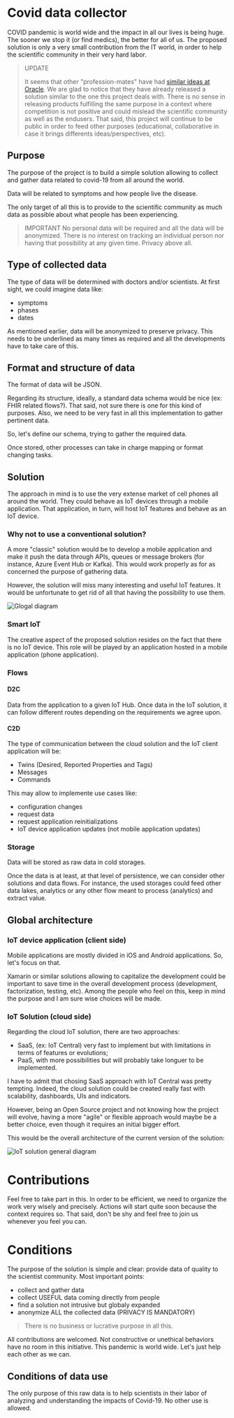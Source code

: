 # Covid data collector

COVID pandemic is world wide and the impact in all our lives is being huge.
The sooner we stop it (or find medics), the better for all of us.
The proposed solution is only a very small contribution from the IT world, in order to help the scientific community in their very hard labor.

> UPDATE
>
> It seems that other "profession-mates" have had [similar ideas at Oracle](https://www.zdnet.com/article/launching-oracles-covid-19-therapeutic-app-the-back-story).
We are glad to notice that they have already released a solution similar to the one this project deals with. There is no sense in releasing products fulfilling the same purpose in a context where competition is not positive and could mislead the scientific community as well as the endusers.
That said, this project will continue to be public in order to feed other purposes (educational, collaborative in case it brings differents ideas/perspectives, etc).

## Purpose
The purpose of the project is to build a simple solution allowing to collect and gather data related to covid-19 from all around the world.

Data will be related to symptoms and how people live the disease.

The only target of all this is to provide to the scientific community as much data as possible about what people has been experiencing.

> IMPORTANT
> No personal data will be required and all the data will be anonymized.
> There is no interest on tracking an individual person nor having that possibility at any given time. Privacy above all.

## Type of collected data
The type of data will be determined with doctors and/or scientists.
At first sight, we could imagine data like:
 - symptoms
 - phases
 - dates

As mentioned earlier, data will be anonymized to preserve privacy.
This needs to be underlined as many times as required and all the developments have to take care of this.

## Format and structure of data
The format of data will be JSON.

Regarding its structure, ideally, a standard data schema would be nice (ex: FHIR related flows?).
That said, not sure there is one for this kind of purposes. Also, we need to be very fast in all this implementation to gather pertinent data.

So, let's define our schema, trying to gather the required data.

Once stored, other processes can take in charge mapping or format changing tasks.

## Solution
The approach in mind is to use the very extense market of cell phones all around the world. They could behave as IoT devices through a mobile application.
That application, in turn, will host IoT features and behave as an IoT device.


### Why not to use a conventional solution?
A more "classic" solution would be to develop a mobile application and make it push the data through APIs, queues or message brokers (for instance, Azure Event Hub or Kafka). This would work properly as for as concerned the purpose of gathering data.

However, the solution will miss many interesting and useful IoT features. It would be unfortunate to get rid of all that having the possibility to use them.

![Glogal diagram](media/Global.png "Global diagram")

### Smart IoT
The creative aspect of the proposed solution resides on the fact that there is no IoT device. This role will be played by an application hosted in a mobile application (phone application).

### Flows
#### D2C
Data from the application to a given IoT Hub.
Once data in the IoT solution, it can follow different routes depending on the requirements we agree upon.

#### C2D
The type of communication between the cloud solution and the IoT client application will be:
 - Twins (Desired, Reported Properties and Tags)
 - Messages
 - Commands

This may allow to implemente use cases like:
 - configuration changes
 - request data
 - request application reinitializations
 - IoT device application updates (not mobile application updates)

### Storage
Data will be stored as raw data in cold storages.

Once the data is at least, at that level of persistence, we can consider other solutions and data flows. For instance, the used storages could feed other data lakes, analytics or any other flow meant to process (analytics) and extract value.

## Global architecture

### IoT device application (client side)
Mobile applications are mostly divided in iOS and Android applications.
So, let's focus on that.

Xamarin or similar solutions allowing to capitalize the development could be important to save time in the overall development process (development, factorization, testing, etc).
Among the people who feel on this, keep in mind the purpose and I am sure wise choices will be made.

### IoT Solution (cloud side)
Regarding the cloud IoT solution, there are two approaches:
 - SaaS, (ex: IoT Central) very fast to implement but with limitations in terms of features or evolutions;
 - PaaS, with more possibilities but will probably take longuer to be implemented.

I have to admit that chosing SaaS approach with IoT Central was pretty tempting. Indeed, the cloud solution could be created really fast with scalability, dashboards, UIs and indicators.

However, being an Open Source project and not knowing how the project will evolve, having a more "agile" or flexible approach would maybe be a better choice, even though it requires an initial bigger effort.

This would be the overall architecture of the current version of the solution:

![IoT solution general diagram](media/IoTSolutionGeneralDiagram.png "IoT solution general diagram")

# Contributions
Feel free to take part in this.
In order to be efficient, we need to organize the work very wisely and precisely.
Actions will start quite soon because the context requires so. That said, don't be shy and feel free to join us whenever you feel you can.

# Conditions
The purpose of the solution is simple and clear: provide data of quality to the scientist community.
Most important points:
 - collect and gather data
 - collect USEFUL data coming directly from people
 - find a solution not intrusive but globaly expanded
 - anonymize ALL the collected data (PRIVACY IS MANDATORY)

> There is no business or lucrative purpose in all this.

All contributions are welcomed.
Not constructive or unethical behaviors have no room in this initiative.
This pandemic is world wide.
Let's just help each other as we can.

## Conditions of data use
The only purpose of this raw data is to help scientists in their labor of analyzing and understanding the impacts of Covid-19.
No other use is allowed.
